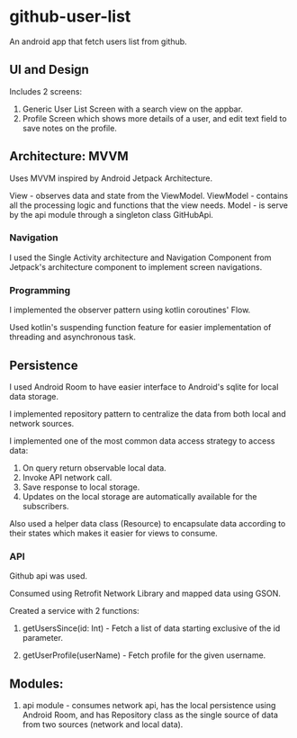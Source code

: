 # github-user-list
An android app that fetch users list from github.

## UI and  Design
Includes 2 screens:
1. Generic User List Screen with a search view on the appbar.
2. Profile Screen which shows more details of a user,
and edit text field to save notes on the profile.

## Architecture: MVVM

Uses MVVM inspired by Android Jetpack Architecture.

View - observes data and state from the ViewModel.
ViewModel - contains all the processing logic and functions that the view needs.
Model - is serve by the api module through a singleton class GitHubApi.

### Navigation

I used the Single Activity architecture and Navigation Component from
Jetpack's architecture component to implement screen navigations.

### Programming

I implemented the observer pattern using kotlin coroutines' Flow.

Used kotlin's suspending function feature for easier implementation
of threading and asynchronous task.

## Persistence

I used Android Room to have easier interface to Android's sqlite
for local data storage.

I implemented repository pattern to centralize the data from both local
and network sources.

I implemented one of the most common data access strategy to access data:

1. On query return observable local data.
2. Invoke API network call.
3. Save response to local storage.
4. Updates on the local storage are automatically available for the subscribers.

Also used a helper data class (Resource) to encapsulate data according
to their states which makes it easier for views to consume.

### API

Github api was used.

Consumed using Retrofit Network Library and mapped data using GSON.

Created a service with 2 functions:

1. getUsersSince(id: Int) - Fetch a list of data starting exclusive of the id
parameter.

2. getUserProfile(userName) - Fetch profile for the given username.

## Modules:
1. api module - consumes network api, has the local persistence using Android Room, and has Repository class
as the single source of data from two sources (network and local data).